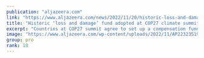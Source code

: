 ```yaml
---
publication: "aljazeera.com"
link: "https://www.aljazeera.com/news/2022/11/20/historic-loss-and-damage-fund-adopted-at-cop27-climate-talks"
title: "Historic ‘loss and damage’ fund adopted at COP27 climate summit"
excerpt: "Countries at COP27 summit agree to set up a compensation fund for poor nations suffering the impact of climate change."
image: "https://www.aljazeera.com/wp-content/uploads/2022/11/AP22323519172738.jpg?resize=1920%2C1440"
group: pro
rank: 18
---
```

